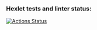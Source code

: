 ### Hexlet tests and linter status:
[![Actions Status](https://github.com/alek-pol/layout-designer-project-lvl1/workflows/hexlet-check/badge.svg)](https://github.com/alek-pol/layout-designer-project-lvl1/actions)